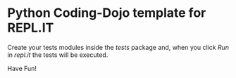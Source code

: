 # Python Coding-Dojo template for REPL.IT

Create your tests modules inside the *tests* package and, when you click _Run_ in _repl.it_ the tests will be executed.

Have Fun!
